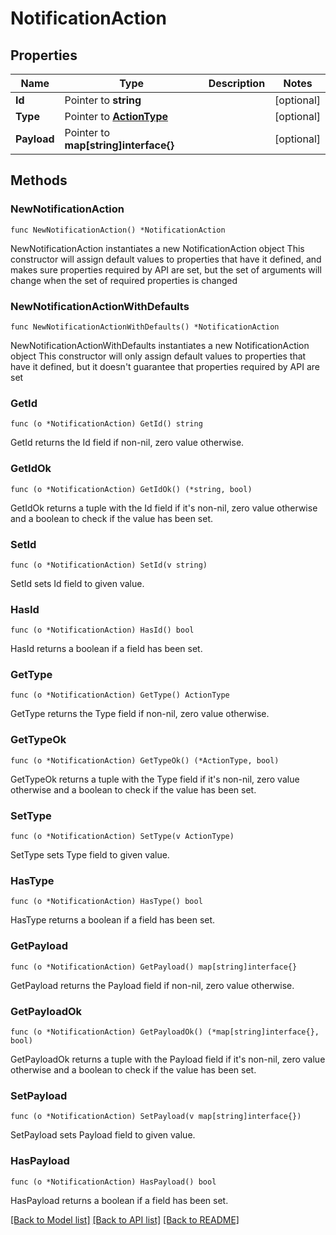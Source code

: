 # NotificationAction

## Properties

Name | Type | Description | Notes
------------ | ------------- | ------------- | -------------
**Id** | Pointer to **string** |  | [optional] 
**Type** | Pointer to [**ActionType**](ActionType.md) |  | [optional] 
**Payload** | Pointer to **map[string]interface{}** |  | [optional] 

## Methods

### NewNotificationAction

`func NewNotificationAction() *NotificationAction`

NewNotificationAction instantiates a new NotificationAction object
This constructor will assign default values to properties that have it defined,
and makes sure properties required by API are set, but the set of arguments
will change when the set of required properties is changed

### NewNotificationActionWithDefaults

`func NewNotificationActionWithDefaults() *NotificationAction`

NewNotificationActionWithDefaults instantiates a new NotificationAction object
This constructor will only assign default values to properties that have it defined,
but it doesn't guarantee that properties required by API are set

### GetId

`func (o *NotificationAction) GetId() string`

GetId returns the Id field if non-nil, zero value otherwise.

### GetIdOk

`func (o *NotificationAction) GetIdOk() (*string, bool)`

GetIdOk returns a tuple with the Id field if it's non-nil, zero value otherwise
and a boolean to check if the value has been set.

### SetId

`func (o *NotificationAction) SetId(v string)`

SetId sets Id field to given value.

### HasId

`func (o *NotificationAction) HasId() bool`

HasId returns a boolean if a field has been set.

### GetType

`func (o *NotificationAction) GetType() ActionType`

GetType returns the Type field if non-nil, zero value otherwise.

### GetTypeOk

`func (o *NotificationAction) GetTypeOk() (*ActionType, bool)`

GetTypeOk returns a tuple with the Type field if it's non-nil, zero value otherwise
and a boolean to check if the value has been set.

### SetType

`func (o *NotificationAction) SetType(v ActionType)`

SetType sets Type field to given value.

### HasType

`func (o *NotificationAction) HasType() bool`

HasType returns a boolean if a field has been set.

### GetPayload

`func (o *NotificationAction) GetPayload() map[string]interface{}`

GetPayload returns the Payload field if non-nil, zero value otherwise.

### GetPayloadOk

`func (o *NotificationAction) GetPayloadOk() (*map[string]interface{}, bool)`

GetPayloadOk returns a tuple with the Payload field if it's non-nil, zero value otherwise
and a boolean to check if the value has been set.

### SetPayload

`func (o *NotificationAction) SetPayload(v map[string]interface{})`

SetPayload sets Payload field to given value.

### HasPayload

`func (o *NotificationAction) HasPayload() bool`

HasPayload returns a boolean if a field has been set.


[[Back to Model list]](../README.md#documentation-for-models) [[Back to API list]](../README.md#documentation-for-api-endpoints) [[Back to README]](../README.md)


